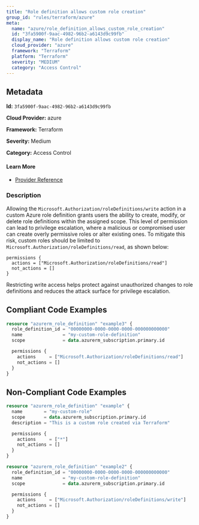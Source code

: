 ```yaml
---
title: "Role definition allows custom role creation"
group_id: "rules/terraform/azure"
meta:
  name: "azure/role_definition_allows_custom_role_creation"
  id: "3fa5900f-9aac-4982-96b2-a6143d9c99fb"
  display_name: "Role definition allows custom role creation"
  cloud_provider: "azure"
  framework: "Terraform"
  platform: "Terraform"
  severity: "MEDIUM"
  category: "Access Control"
---
```

## Metadata

**Id:** `3fa5900f-9aac-4982-96b2-a6143d9c99fb`

**Cloud Provider:** azure

**Framework:** Terraform

**Severity:** Medium

**Category:** Access Control

#### Learn More

 - [Provider Reference](https://registry.terraform.io/providers/hashicorp/azurerm/latest/docs/resources/role_definition#actions)

### Description

 Allowing the `Microsoft.Authorization/roleDefinitions/write` action in a custom Azure role definition grants users the ability to create, modify, or delete role definitions within the assigned scope. This level of permission can lead to privilege escalation, where a malicious or compromised user can create overly permissive roles or alter existing ones. To mitigate this risk, custom roles should be limited to `Microsoft.Authorization/roleDefinitions/read`, as shown below:

```
permissions {
  actions = ["Microsoft.Authorization/roleDefinitions/read"]
  not_actions = []
}
```

Restricting write access helps protect against unauthorized changes to role definitions and reduces the attack surface for privilege escalation.


## Compliant Code Examples
```terraform
resource "azurerm_role_definition" "example3" {
  role_definition_id = "00000000-0000-0000-0000-000000000000"
  name               = "my-custom-role-definition"
  scope              = data.azurerm_subscription.primary.id

  permissions {
    actions     = ["Microsoft.Authorization/roleDefinitions/read"]
    not_actions = []
  }
}

```
## Non-Compliant Code Examples
```terraform
resource "azurerm_role_definition" "example" {
  name        = "my-custom-role"
  scope       = data.azurerm_subscription.primary.id
  description = "This is a custom role created via Terraform"

  permissions {
    actions     = ["*"]
    not_actions = []
  }
}

```

```terraform
resource "azurerm_role_definition" "example2" {
  role_definition_id = "00000000-0000-0000-0000-000000000000"
  name               = "my-custom-role-definition"
  scope              = data.azurerm_subscription.primary.id

  permissions {
    actions     = ["Microsoft.Authorization/roleDefinitions/write"]
    not_actions = []
  }
}

```